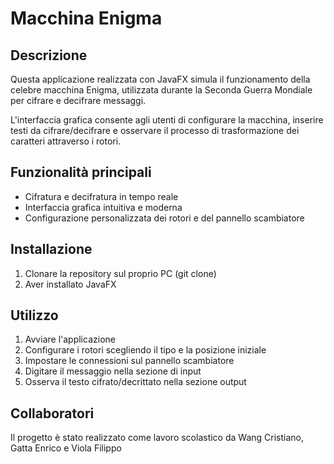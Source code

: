 # Macchina Enigma
## Descrizione
Questa applicazione realizzata con JavaFX simula il funzionamento della celebre macchina Enigma, utilizzata durante la Seconda Guerra Mondiale per cifrare e decifrare messaggi.

L'interfaccia grafica consente agli utenti di configurare la macchina, inserire testi da cifrare/decifrare e osservare il processo di trasformazione dei caratteri attraverso i rotori.
## Funzionalità principali
* Cifratura e decifratura in tempo reale
* Interfaccia grafica intuitiva e moderna
* Configurazione personalizzata dei rotori e del pannello scambiatore
## Installazione
1. Clonare la repository sul proprio PC (git clone)
2. Aver installato JavaFX
## Utilizzo
1. Avviare l'applicazione
2. Configurare i rotori scegliendo il tipo e la posizione iniziale
3. Impostare le connessioni sul pannello scambiatore
4. Digitare il messaggio nella sezione di input
5. Osserva il testo cifrato/decrittato nella sezione output
## Collaboratori
Il progetto è stato realizzato come lavoro scolastico da Wang Cristiano, Gatta Enrico e Viola Filippo
